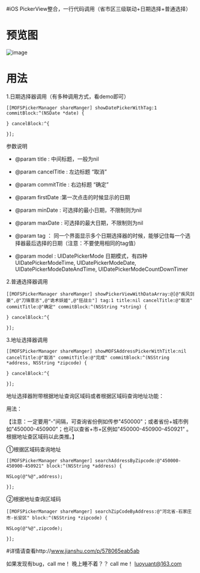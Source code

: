 #iOS PickerView整合，一行代码调用（省市区三级联动+日期选择+普通选择）
# 预览图

![image](https://github.com/memoriesofsnows/MOFSPickerManagerDemo/blob/master/images/tap9.gif)

# 用法
1.日期选择器调用（有多种调用方式，看demo即可）

    [[MOFSPickerManager shareManger] showDatePickerWithTag:1 commitBlock:^(NSDate *date) {

    } cancelBlock:^{

    }];

参数说明

* @param title : 中间标题，一般为nil

* @param cancelTitle : 左边标题 “取消”

* @param commitTitle : 右边标题 “确定”

* @param firstDate :第一次点击的时候显示的日期

* @param minDate : 可选择的最小日期，不限制则为nil

* @param maxDate : 可选择的最大日期，不限制则为nil

* @param tag ： 同一个界面显示多个日期选择器的时候，能够记住每一个选择器最后选择的日期（注意：不要使用相同的tag值）

* @param model : UIDatePickerMode 日期模式，有四种 UIDatePickerModeTime,   UIDatePickerModeDate, UIDatePickerModeDateAndTime, UIDatePickerModeCountDownTimer

2.普通选择器调用

    [[MOFSPickerManager shareManger] showPickerViewWithDataArray:@[@"疾风剑豪",@"刀锋意志",@"诡术妖姬",@"狂战士"] tag:1 title:nil cancelTitle:@"取消" commitTitle:@"确定" commitBlock:^(NSString *string) {

    } cancelBlock:^{

    }];

3.地址选择器调用

    [[MOFSPickerManager shareManger] showMOFSAddressPickerWithTitle:nil cancelTitle:@"取消" commitTitle:@"完成" commitBlock:^(NSString *address, NSString *zipcode) {

    } cancelBlock:^{

    }];

地址选择器附带根据地址查询区域码或者根据区域码查询地址功能：

用法：

【注意：一定要用“-”间隔，可查询省份例如传参"450000"；或者省份+城市例如"450000-450900"；也可以查省+市+区例如"450000-450900-450921"
。根据地址查区域码以此类推。】

①根据区域码查询地址

    [[MOFSPickerManager shareManger] searchAddressByZipcode:@"450000-450900-450921" block:^(NSString *address) {

    NSLog(@"%@",address);

    }];

②根据地址查询区域码

    [[MOFSPickerManager shareManger] searchZipCodeByAddress:@"河北省-石家庄市-长安区" block:^(NSString *zipcode) {

    NSLog(@"%@",zipcode);

    }];
    
    
#详情请查看http://www.jianshu.com/p/578065eab5ab
    
如果发现有bug，call me！
晚上睡不着？？ call me！
luoyuant@163.com
